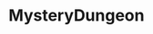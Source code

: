 ---
title: MysteryDungeon
crosslinks:
- PMDCirclejerk
- pokemon
- place
- PMDCommunityProjects
- me_irl
- Cannons
- UnexpectedJoJo
- geometrydash
---